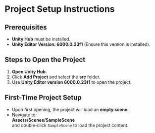 # Project Setup Instructions

## Prerequisites

- **Unity Hub** must be installed.
- **Unity Editor Version: 6000.0.23f1** (Ensure this version is installed).

## Steps to Open the Project

1. **Open Unity Hub**.
2. Click **Add Project** and select the **src** folder.
3. Use **Unity Editor version 6000.0.23f1** to open the project.

## First-Time Project Setup

- Upon first opening, the project will load an **empty scene**.
- Navigate to:  
   **Assets/Scenes/SampleScene**  
   and double-click `SampleScene` to load the project content.

